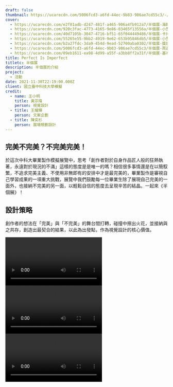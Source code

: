 ```yaml
---
draft: false
thumbnail: https://ucarecdn.com/5006fcd3-a6fd-44ec-9b83-986ae7cd55c3/-/scale_crop/1200x630/smart/
cover:
  - https://ucarecdn.com/e2f81adb-d247-481f-a465-906a4fb912a7/半個展-海報視覺.jpg
  - https://ucarecdn.com/920c3fac-4773-4165-9e86-03465f13556a/半個展-小型周邊.jpg
  - https://ucarecdn.com/40d7105b-3047-4716-bf51-65f044449486/半個展-卡片.png
  - https://ucarecdn.com/55265e55-9bb2-4919-9e62-653b95846db5/半個展-小型周邊.png
  - https://ucarecdn.com/b2a27fdc-3da9-454d-9ead-52700aba0302/半個展-獎狀與感謝狀.png
  - https://ucarecdn.com/5006fcd3-a6fd-44ec-9b83-986ae7cd55c3/半個展-周邊綜合.png
  - https://ucarecdn.com/09eb1611-ea98-4d99-a55f-a3bb8ff2a31f/半個展-基本系統.jpg
title: Perfect Is Imperfect
titletc: 半個展
description: 半個展的介紹
project:
  - 活動
date: 2021-11-30T22:19:00.000Z
client: 國立臺中科技大學模擬
credit:
  - name: 王小明
    title: 黃宗瑋
    person: 視覺設計
  - title: 王耀輝
    person: 文案企劃
  - title: 陳奕杉
    person: 展場規劃設計
---
```


## 完美不完美？不完美完美！
於這次中科大畢業製作模擬展覽中，思考「創作者對於自身作品匠人般的狂熱執著，永遠對於現況的不滿」這樣的態度是是唯一的嗎？相信很多事情還是在以簡馭繁，不追求完美主義、不使用非無即有的安排中才是最完美的，畢業製作是審視自己學習成果的一項重大挑戰，展覽中我們鼓勵每一位畢業生除了展現自己完美的一面外，也接納不完美的另一面，以輕鬆自信的態度去呈現辛苦的結晶。一起來《半個展》！ 

## 設計策略
創作者的想法在「完美」與「不完美」的舞台間打轉，碰撞中擦出火花，並接納與之共存，創造出最契合的結果，以此為出發點，作為視覺設計的核心價值。


<div class="flex w-full">
  <video class="w-full" autoplay mute loop>
    <source src="https://ucarecdn.com/533bb30a-78b9-44ec-a264-3de0bc5701b6/gif2video/-/format/webm/" type="video/webm" >
    <source src="https://ucarecdn.com/533bb30a-78b9-44ec-a264-3de0bc5701b6/gif2video/-/format/mp4/" type="video/mp4" >
    <img src="https://ucarecdn.com/533bb30a-78b9-44ec-a264-3de0bc5701b6/" alt="半個展-logomark動畫">
  </video>

  <video class="w-full" autoplay mute loop>
    <source src="https://ucarecdn.com/ddcce76e-9509-4f58-9830-b3d54d0968f1/gif2video/-/format/webm/" type="video/webm" >
    <source src="https://ucarecdn.com/ddcce76e-9509-4f58-9830-b3d54d0968f1/gif2video/-/format/mp4/" type="video/mp4" >
    <img src="https://ucarecdn.com/ddcce76e-9509-4f58-9830-b3d54d0968f1/" alt="半個展-logomark動畫">
  </video>
</div>

  <video class="w-full" autoplay mute loop>
    <source src="https://ucarecdn.com/55fea5ac-b056-4f76-95cb-e650c8a5727a//gif2video/-/format/webm/" type="video/webm" >
    <source src="https://ucarecdn.com/55fea5ac-b056-4f76-95cb-e650c8a5727a//gif2video/-/format/mp4/" type="video/mp4" >
    <img src="https://ucarecdn.com/55fea5ac-b056-4f76-95cb-e650c8a5727a//" alt="半個展-logomark動畫">
  </video>
</div>

